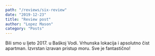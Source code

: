 ```yaml
---
path: "/reviews/six-review"
date: "2019-12-23"
title: "Review post"
author: "Lopez Mason"
category: "Posts"
---
```


Bili smo u ljeto 2017. u Baškoj Vodi. Vrhunska lokacija i apsolutno čist apartman. Izvrstan izravan pristup moru. Sve je fantastično!

